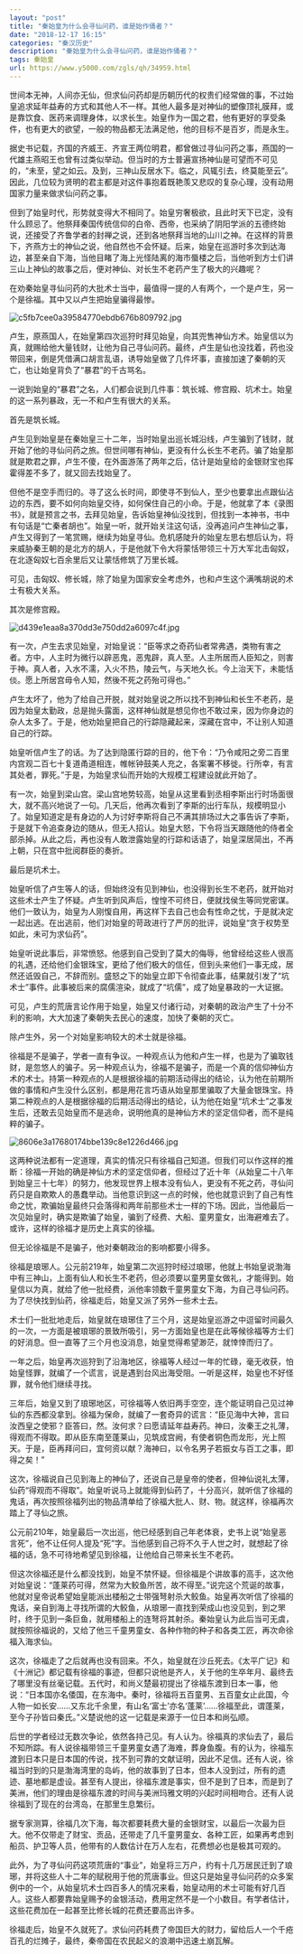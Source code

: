 ```yaml
---
layout: "post"
title: "秦始皇为什么会寻仙问药，谁是始作俑者？"
date: "2018-12-17 16:15"
categories: "秦汉历史"
description: "秦始皇为什么会寻仙问药，谁是始作俑者？"
tags: 秦始皇
url: https://www.y5000.com/zgls/qh/34959.html
---
```






世间本无神，人间亦无仙，但求仙问药却是历朝历代的权贵们经常做的事，不过始皇追求延年益寿的方式和其他人不一样。其他人最多是对神仙的塑像顶礼膜拜，或是靠饮食、医药来调理身体，以求长生。始皇作为一国之君，他有更好的享受条件，也有更大的欲望，一般的物品都无法满足他，他的目标不是百岁，而是永生。

据史书记载，齐国的齐威王、齐宣王两位明君，都曾做过寻仙问药之事，燕国的一代雄主燕昭王也曾有过类似举动。但当时的方士普遍宣扬神仙是可望而不可见的，“未至，望之如云。及到，三神山反居水下。临之，风辄引去，终莫能至云”。因此，几位较为贤明的君主都是对这件事抱着既艳羡又悲叹的复杂心理，没有动用国家力量来做求仙问药之事。

但到了始皇时代，形势就变得大不相同了。始皇穷奢极欲，且此时天下已定，没有什么顾忌了。他祭拜秦国传统信仰的白帝、西帝，也采纳了阴阳学派的五德终始说，还接受了齐鲁学者的封禅之说，还到各地祭拜当地的山川之神。在这样的背景下，齐燕方士的神仙之说，他自然也不会怀疑。后来，始皇在巡游时多次到达海边，甚至亲自下海，当他目睹了海上光怪陆离的海市蜃楼之后，当他听到方士们讲三山上神仙的故事之后，便对神仙、对长生不老药产生了极大的兴趣呢？

在劝秦始皇寻仙问药的大批术士当中，最值得一提的人有两个，一个是卢生，另一个是徐福。其中又以卢生把始皇骗得最惨。

![c5fb7cee0a39584770ebdb676b809792.jpg](https://img.y5000.com/uploads/allimg/181018/c5fb7cee0a39584770ebdb676b809792.jpg)

卢生，原燕国人，在始皇第四次巡狩时拜见始皇，向其兜售神仙方术。始皇信以为真，就赐给他大量钱财，让他为自己寻仙问药。最终，卢生是仙也没找着，药也没带回来，倒是凭借满口胡言乱语，诱导始皇做了几件坏事，直接加速了秦朝的灭亡，也让始皇背负了“暴君”的千古骂名。

一说到始皇的“暴君”之名，人们都会说到几件事：筑长城、修宫殿、坑术士。始皇的这一系列暴政，无一不和卢生有很大的关系。

首先是筑长城。

卢生见到始皇是在秦始皇三十二年，当时始皇出巡长城沿线，卢生骗到了钱财，就开始了他的寻仙问药之旅。但世间哪有神仙，更没有什么长生不老药。骗了始皇那就是欺君之罪，卢生不傻，在外面游荡了两年之后，估计是始皇给的金银财宝也挥霍得差不多了，就又回去找始皇了。

但他不是空手而归的。寻了这么长时间，即使寻不到仙人，至少也要拿出点跟仙沾边的东西，要不如何向始皇交待，如何保住自己的小命。于是，他就拿了本《录图书》，就是预言之书，去拜见始皇，告诉始皇神仙没找到，但找到一本神书，书中有句话是“亡秦者胡也”。始皇一听，就开始关注这句话，没再追问卢生神仙之事，卢生又得到了一笔赏赐，继续为始皇寻仙。危机感陡升的始皇左思右想后认为，将来威胁秦王朝的是北方的胡人，于是他就下令大将蒙恬带领三十万大军北击匈奴，在北逐匈奴七百余里后又让蒙恬修筑了万里长城。

可见，击匈奴、修长城，除了始皇为国家安全考虑外，也和卢生这个满嘴胡说的术士有极大关系。

其次是修宫殿。

![d439e1eaa8a370dd3e750dd2a6097c4f.jpg](https://img.y5000.com/uploads/allimg/181018/d439e1eaa8a370dd3e750dd2a6097c4f.jpg)

有一次，卢生去求见始皇，对始皇说：“臣等求之奇药仙者常弗遇，类物有害之者。方中，人主时为微行以辟恶鬼，恶鬼辟，真人至。人主所居而人臣知之，则害于神。真人者，入水不濡，入火不热，陵云气，与天地久长。今上治天下，未能恬倓。愿上所居宫毋令人知，然後不死之药殆可得也。”

卢生太坏了，他为了给自己开脱，就对始皇说之所以找不到神仙和长生不老药，是因为始皇太勤政，总是抛头露面，这样神仙就是想见你也不敢过来，因为你身边的杂人太多了。于是，他劝始皇把自己的行踪隐藏起来，深藏在宫中，不让别人知道自己的行踪。

始皇听信卢生了的话。为了达到隐匿行踪的目的，他下令：“乃令咸阳之旁二百里内宫观二百七十复道甬道相连，帷帐钟鼓美人充之，各案署不移徙。行所幸，有言其处者，罪死。”于是，为始皇求仙而开始的大规模工程建设就此开始了。

有一次，始皇到梁山宫。梁山宫地势较高，始皇从这里看到丞相李斯出行时场面很大，就不高兴地说了一句。几天后，他再次看到了李斯的出行车队，规模明显小了。始皇知道定是有身边的人为讨好李斯将自己不满其排场过大之事告诉了李斯，于是就下令追查身边的随从，但无人招认。始皇大怒，下令将当天跟随他的侍者全部杀掉。从此之后，再也没有人敢泄露始皇的行踪和话语了，始皇深居简出，不再上朝，只在宫中批阅群臣的奏折。

最后是坑术士。

始皇听信了卢生等人的话，但始终没有见到神仙，也没得到长生不老药，就开始对这些术士产生了怀疑。卢生听到风声后，惶惶不可终日，便就找侯生等同党密谋。他们一致认为，始皇为人刚愎自用，再这样下去自己也会有性命之忧，于是就决定一起出逃。在出逃前，他们对始皇的苛政进行了严厉的批评，说始皇“贪于权势至如此，未可为求仙药”。

始皇听说此事后，非常愤怒。他感到自己受到了莫大的侮辱，他曾经给这些人很高的礼遇，还给他们金银珠宝，更给了他们极大的信任，但到头来他们一事无成，居然还诋毁自己，不辞而别。盛怒之下的始皇立即下令彻查此事，结果就引发了“坑术士”事件。此事被后来的腐儒渲染，就成了“坑儒”，成了始皇暴政的一大证据。

可见，卢生的荒唐言论作用于始皇，始皇又付诸行动，对秦朝的政治产生了十分不利的影响，大大加速了秦朝失去民心的速度，加快了秦朝的灭亡。

除卢生外，另一个对始皇影响较大的术士就是徐福。

徐福是不是骗子，学者一直有争议。一种观点认为他和卢生一样，也是为了骗取钱财，是忽悠人的骗子。另一种观点认为，徐福不是骗子，而是一个真的信仰神仙方术的术士。持第一种观点的人是根据徐福的前期活动得出的结论，认为他在前期所做的事情和卢生没什么区别，都是用花言巧语从始皇那里骗取了大量金银珠宝。持第二种观点的人是根据徐福的后期活动得出的结论，认为他在始皇“坑术士”之事发生后，还敢去见始皇而不是逃命，说明他真的是神仙方术的坚定信仰者，而不是纯粹的骗子。

![8606e3a17680174bbe139c8e1226d466.jpg](https://img.y5000.com/uploads/allimg/181018/8606e3a17680174bbe139c8e1226d466.jpg)

这两种说法都有一定道理，真实的情况只有徐福自己知道。但我们可以作这样的推断：徐福一开始的确是神仙方术的坚定信仰者，但经过了近十年（从始皇二十八年到始皇三十七年）的努力，他发现世界上根本没有仙人，更没有不死之药，寻仙问药只是自欺欺人的愚蠢举动。当他意识到这一点的时候，他也就意识到了自己有性命之忧，欺骗始皇最终只会落得和两年前那些术士一样的下场。因此，当他最后一次见始皇时，确实是欺骗了始皇，骗到了经费、大船、童男童女，出海避难去了。或许，这样的徐福才是历史上真实的徐福。

但无论徐福是不是骗子，他对秦朝政治的影响都要小得多。

徐福是琅琊人。公元前219年，始皇第二次巡狩时经过琅琊，他就上书始皇说渤海中有三神山，上面有仙人和长生不老药，但必须要以童男童女做礼，才能得到。始皇信以为真，就给了他一批经费，派他率领数千童男童女下海，为自己寻仙问药。为了尽快找到仙药，徐福走后，始皇又派了另外一些术士去。

术士们一批批地走后，始皇就在琅琊住了三个月，这是始皇巡游之中逗留时间最久的一次，一方面是被琅琊的景致所吸引，另一方面始皇也是在此等候徐福等方士们的好消息。但一直等了三个月也没消息，始皇觉得希望渺茫，就悻悻而归了。

一年之后，始皇再次巡狩到了沿海地区，徐福等人经过一年的忙碌，毫无收获，怕始皇怪罪，就编了一个谎言，说是遇到台风出海受阻。一听是这样，始皇也不好怪罪，就令他们继续寻找。

三年后，始皇又到了琅琊地区，可徐福等人依旧两手空空，连个能证明自己见过神仙的东西都没拿到。徐福为保命，就编了一套奇异的谎言：“臣见海中大神，言曰汝西皇之使邪？臣答曰，然。汝何求？曰愿请延年益寿药。神曰，汝秦王之礼薄，得观而不得取。即从臣东南至蓬莱山，见筑成宫阙，有使者铜色而龙形，光上照天。于是，臣再拜问曰，宜何资以献？海神曰，以令名男子若振女与百工之事，即得之矣！”

这次，徐福说自己见到海上的神仙了，还说自己是皇帝的使者，但神仙说礼太薄，仙药“得观而不得取”。始皇听说马上就能得到仙药了，十分高兴，就听信了徐福的鬼话，再次按照徐福列出的物品清单给了徐福大批人、财、物。就这样，徐福再次踏上了寻仙之旅。

公元前210年，始皇最后一次出巡，他已经感到自己年老体衰，史书上说“始皇恶言死”，他不让任何人提及“死”字。当他感到自己将不久于人世之时，就想起了徐福的话，急不可待地希望见到徐福，让他给自己带来长生不老药。

但这次徐福还是什么都没找到，始皇不禁怀疑。但徐福是个讲故事的高手，这次他对始皇说：“蓬莱药可得，然常为大鲛鱼所苦，故不得至。”说完这个荒诞的故事，他就对皇帝说希望始皇能派出楼船之士带强弩射杀大鲛鱼。始皇再次听信了徐福的鬼话，亲自到海上寻找所谓的大鲛鱼，从琅琊一直找到荣成山也没见到，到之罘时，终于见到一条巨鱼，就用楼船上的连弩将其射杀。秦始皇认为此后当可无虞，就按照徐福说的，又给了他三千童男童女、各种作物的种子和各类工匠，再次命徐福入海求仙。

这次，徐福走了之后就再也没有回来。不久，始皇就在沙丘死去。《太平广记》和《十洲记》都记载有徐福的事迹，但都只说他是齐人，关于他的生卒年月、最终去了哪里没有丝毫记载。五代时，和尚义楚最初提出了徐福东渡到日本一事，他说：“日本国亦名倭国，在东海中。秦时，徐福将五百童男、五百童女止此国，今人物一如长安……又东北千余里，有山名‘富士’亦名‘蓬莱’……徐福至此，谓蓬莱，至今子孙皆曰秦氏。”义楚说他的这一记载是来源于一位日本和尚弘顺。

后世的学者经过无数次争论，依然各持己见。有人认为。徐福真的求仙去了，最后不知所踪。有人说徐福带领三千童男童女遇了海难，葬身鱼腹。有的认为，徐福东渡到日本只是日本国的传说，找不到可靠的文献证明，因此不足信。还有人说，徐福当时到的只是渤海湾里的岛屿，他的故事到了日本，但本人没到过，所有的遗迹、墓地都是虚设。甚至有人提出，徐福东渡是事实，但不是到了日本，而是到了美洲，他们的理由是徐福东渡的时间与美洲玛雅文明的兴起时间相吻合。还有人说徐福到了现在的台湾岛，在那里生息繁衍。

据专家测算，徐福几次下海，每次都要耗费大量的金银财宝，以最后一次最为巨大。他不仅带走了财宝、贡品，还带走了几千童男童女、各种工匠，如果再考虑到船员、护卫等人员，他带有的人数估计在万人左右，花费想必也是极其可观的。

此外，为了寻仙问药这项荒唐的“事业”，始皇将三万户，约有十几万居民迁到了琅琊，并将这些人十二年的赋税用于他的荒唐事业。但这只是始皇寻仙问药的众多案例中的一个，从始皇坑术士四百多人的情况来看，始皇动用的术士可能有好几百人。这些人都要靠始皇赐予的金银活动，费用定然不是一个小数目。有学者估计，这些花费加在一起甚至比修长城的花费还要高出许多。

徐福走后，始皇不久就死了。求仙问药耗费了帝国巨大的财力，留给后人一个千疮百孔的烂摊子，最终，秦帝国在农民起义的浪潮中迅速土崩瓦解。
